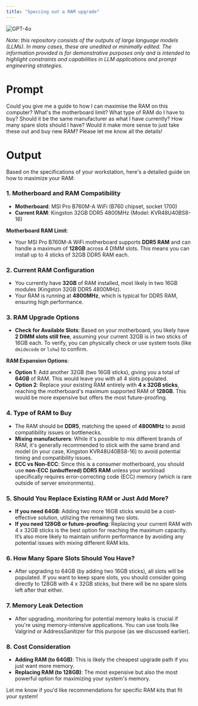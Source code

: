 ```yaml
---
title: "Speccing out a RAM upgrade"
---
```

![GPT-4o](https://img.shields.io/badge/GPT--4o-3333FF?style=for-the-badge&logo=openai&logoColor=white)



*Note: this repository consists of the outputs of large language models (LLMs). In many cases, these are unedited or minimally edited. The information provided is for demonstrative purposes only and is intended to highlight constraints and capabilities in LLM applications and prompt engineering strategies.*


# Prompt

Could you give me a guide to how I can maximise the RAM on this computer? What's the motherboard limit? What type of RAM do I have to buy? Should it be the same manufacturer as what I have currently? How many spare slots should I have? Would it make more sense to just take these out and buy new RAM? Please let me know all the details!

# Output

Based on the specifications of your workstation, here's a detailed guide on how to maximize your RAM:

### 1. **Motherboard and RAM Compatibility**
   - **Motherboard**: MSI Pro B760M-A WiFi (B760 chipset, socket 1700)
   - **Current RAM**: Kingston 32GB DDR5 4800MHz (Model: KVR48U40BS8-16)

   **Motherboard RAM Limit**:
   - Your MSI Pro B760M-A WiFi motherboard supports **DDR5 RAM** and can handle a maximum of **128GB** across 4 DIMM slots. This means you can install up to 4 sticks of 32GB DDR5 RAM each.

### 2. **Current RAM Configuration**
   - You currently have **32GB** of RAM installed, most likely in two 16GB modules (Kingston 32GB DDR5 4800MHz).
   - Your RAM is running at **4800MHz**, which is typical for DDR5 RAM, ensuring high performance.

### 3. **RAM Upgrade Options**
   - **Check for Available Slots**: Based on your motherboard, you likely have **2 DIMM slots still free**, assuming your current 32GB is in two sticks of 16GB each. To verify, you can physically check or use system tools (like `dmidecode` or `lshw`) to confirm.

   **RAM Expansion Options**:
   - **Option 1**: Add another 32GB (two 16GB sticks), giving you a total of **64GB** of RAM. This would leave you with all 4 slots populated.
   - **Option 2**: Replace your existing RAM entirely with **4 x 32GB sticks**, reaching the motherboard's maximum supported RAM of **128GB**. This would be more expensive but offers the most future-proofing.

### 4. **Type of RAM to Buy**
   - The RAM should be **DDR5**, matching the speed of **4800MHz** to avoid compatibility issues or bottlenecks.
   - **Mixing manufacturers**: While it's possible to mix different brands of RAM, it's generally recommended to stick with the same brand and model (in your case, Kingston KVR48U40BS8-16) to avoid potential timing and compatibility issues.
   - **ECC vs Non-ECC**: Since this is a consumer motherboard, you should use **non-ECC (unbuffered) DDR5 RAM** unless your workload specifically requires error-correcting code (ECC) memory (which is rare outside of server environments).

### 5. **Should You Replace Existing RAM or Just Add More?**
   - **If you need 64GB**: Adding two more 16GB sticks would be a cost-effective solution, utilizing the remaining two slots.
   - **If you need 128GB or future-proofing**: Replacing your current RAM with 4 x 32GB sticks is the best option for reaching the maximum capacity. It’s also more likely to maintain uniform performance by avoiding any potential issues with mixing different RAM kits.

### 6. **How Many Spare Slots Should You Have?**
   - After upgrading to 64GB (by adding two 16GB sticks), all slots will be populated. If you want to keep spare slots, you should consider going directly to 128GB with 4 x 32GB sticks, but there will be no spare slots left after that either.

### 7. **Memory Leak Detection**
   - After upgrading, monitoring for potential memory leaks is crucial if you're using memory-intensive applications. You can use tools like Valgrind or AddressSanitizer for this purpose (as we discussed earlier).

### 8. **Cost Consideration**
   - **Adding RAM (to 64GB)**: This is likely the cheapest upgrade path if you just want more memory.
   - **Replacing RAM (to 128GB)**: The most expensive but also the most powerful option for maximizing your system's memory.

Let me know if you'd like recommendations for specific RAM kits that fit your system!
